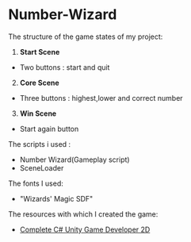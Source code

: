 # Number-Wizard

The structure of the game states of my project:

1. **__Start Scene__**
 - Two buttons : start and quit
2. **__Core Scene__**
 - Three buttons : highest,lower and correct number
3. **__Win Scene__**
 - Start again button
 
 The scripts i used :
 
 - Number Wizard(Gameplay script)
 - SceneLoader
 
 The fonts I used:
 
 - "Wizards' Magic SDF"
 
  The resources with which I created the game:
 
 - [Complete C# Unity Game Developer 2D](https://www.udemy.com/course/unitycourse/)
